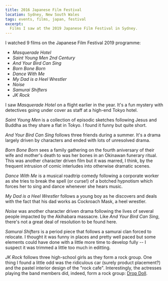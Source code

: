 ```yaml
---
title: 2016 Japanese Film Festival
location: Sydney, New South Wales
tags: events, films, japan, festival
excerpt: 
  Films I saw at the 2019 Japanese Film Festival in Sydney.
---
```


I watched 9 films on the Japanese Film Festival 2019 programme: 

- *Masquerade Hotel*
- *Saint Young Men 2nd Century*
- *And Your Bird Can Sing*
- *Born Bone Born*
- *Dance With Me*
- *My Dad is a Heel Wrestler*
- *Noise*
- *Samurai Shifters*
- *JK Rock*

I saw *Masquerade Hotel* on a flight earlier in the year. It's a fun mystery
with detectives going under cover as staff at a high-end Tokyo hotel. 

*Saint Young Men* is a collection of episodic sketches following Jesus and Buddha
as they share a flat in Tokyo. I found it funny but quite short.

*And Your Bird Can Sing* follows three friends during a summer. It's a drama largely
driven by characters and ended with lots of unresolved drama.

*Born Bone Born* sees a family gathering on the fourth aniversary of their wife
and mother's death to was her bones in an Okinawan funerary ritual. This was
another character driven film but it was marred, I think, by the frequent
intrusion of comic interludes into otherwise dramatic scenes.

*Dance With Me* is a musical roadtrip comedy following a corporate worker as
she tries to break the spell (or curse!) of a botched hypnotism which forces
her to sing and dance whenever she hears music. 

*My Dad is a Heel Wrestler* follows a young boy as he discovers and deals with
the fact that his dad works as Cockroach Mask, a heel wrestler.

*Noise* was another character driven drama following the lives of several
people impacted by the Akihabara massacre. Like *And Your Bird Can Sing*,
there's not a great deal of resolution to be found here.

*Samurai Shifters* is a period piece that follows a samurai clan forced to
relocate. I thought it was funny in places and pretty well paced but some
elements could have done with a little more time to develop fully -- I suspect
it was trimmed a little too much in editting.

*JK Rock* follows three high-school girls as they form a rock group. One thing
I found a little odd was the ridiculous car (surely product placement?) and the
pastel interior design of the "rock cafe". Interestingly, the actresses playing
the band members did, indeed, form a rock group: [Drop Doll][2].

[2]: http://www.generasia.com/wiki/DROP_DOLL
